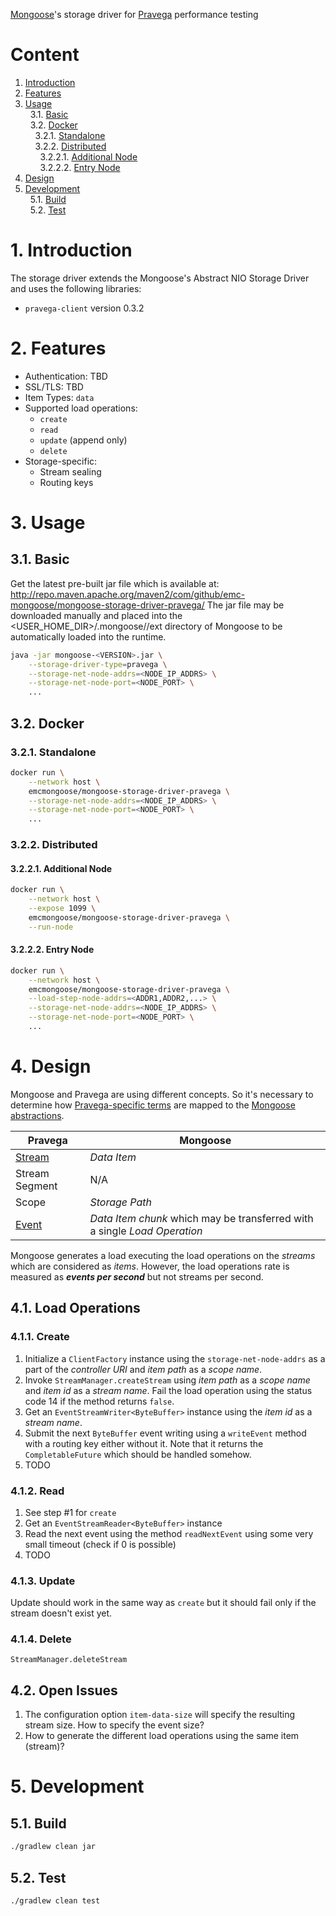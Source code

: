 [Mongoose](https://github.com/emc-mongoose/mongoose)'s storage driver for [Pravega](http://pravega.io) performance testing

# Content

1. [Introduction](#1-introduction)<br/>
2. [Features](#2-features)<br/>
3. [Usage](#3-usage)<br/>
&nbsp;&nbsp;3.1. [Basic](#31-basic)<br/>
&nbsp;&nbsp;3.2. [Docker](#32-docker)<br/>
&nbsp;&nbsp;&nbsp;&nbsp;3.2.1. [Standalone](#321-standalone)<br/>
&nbsp;&nbsp;&nbsp;&nbsp;3.2.2. [Distributed](#322-distributed)<br/>
&nbsp;&nbsp;&nbsp;&nbsp;&nbsp;&nbsp;3.2.2.1. [Additional Node](#3221-additional-node)<br/>
&nbsp;&nbsp;&nbsp;&nbsp;&nbsp;&nbsp;3.2.2.2. [Entry Node](#3222-entry-node)<br/>
4. [Design](#4-design)<br/>
5. [Development](#5-development)<br/>
&nbsp;&nbsp;5.1. [Build](#51-build)<br/>
&nbsp;&nbsp;5.2. [Test](#52-test)<br/>

# 1. Introduction

The storage driver extends the Mongoose's Abstract NIO Storage Driver and uses the following libraries:
* `pravega-client` version 0.3.2

# 2. Features

* Authentication: TBD
* SSL/TLS: TBD
* Item Types: `data`
* Supported load operations:
    * `create`
    * `read`
    * `update` (append only)
    * `delete`
* Storage-specific:
    * Stream sealing
    * Routing keys

# 3. Usage

## 3.1. Basic

Get the latest pre-built jar file which is available at:
http://repo.maven.apache.org/maven2/com/github/emc-mongoose/mongoose-storage-driver-pravega/
The jar file may be downloaded manually and placed into the <USER_HOME_DIR>/.mongoose/<VERSION>/ext directory of
Mongoose to be automatically loaded into the runtime.

```bash
java -jar mongoose-<VERSION>.jar \
    --storage-driver-type=pravega \
    --storage-net-node-addrs=<NODE_IP_ADDRS> \
    --storage-net-node-port=<NODE_PORT> \
    ...
```

## 3.2. Docker

### 3.2.1. Standalone

```bash
docker run \
    --network host \
    emcmongoose/mongoose-storage-driver-pravega \
    --storage-net-node-addrs=<NODE_IP_ADDRS> \
    --storage-net-node-port=<NODE_PORT> \
    ...
```

### 3.2.2. Distributed

#### 3.2.2.1. Additional Node

```bash
docker run \
    --network host \
    --expose 1099 \
    emcmongoose/mongoose-storage-driver-pravega \
    --run-node
```

#### 3.2.2.2. Entry Node

```bash
docker run \
    --network host \
    emcmongoose/mongoose-storage-driver-pravega \
    --load-step-node-addrs=<ADDR1,ADDR2,...> \
    --storage-net-node-addrs=<NODE_IP_ADDRS> \
    --storage-net-node-port=<NODE_PORT> \
    ...
```

# 4. Design

Mongoose and Pravega are using different concepts. So it's necessary to determine how
[Pravega-specific terms](http://pravega.io/docs/latest/terminology/) are mapped to the
[Mongoose abstractions]((https://github.com/emc-mongoose/mongoose/tree/master/doc/design/architecture#1-basic-terms)).

| Pravega | Mongoose |
|---------|----------|
| [Stream](http://pravega.io/docs/latest/pravega-concepts/#streams) | *Data Item* |
| Stream Segment | N/A |
| Scope | *Storage Path* |
| [Event](http://pravega.io/docs/latest/pravega-concepts/#events) | *Data Item chunk* which may be transferred with a single *Load Operation* |

Mongoose generates a load executing the load operations on the *streams* which are considered as *items*. However, the
load operations rate is measured as ***events per second*** but not streams per second.

## 4.1. Load Operations

### 4.1.1. Create

1. Initialize a `ClientFactory` instance using the `storage-net-node-addrs` as a part of the *controller URI* and
    *item path* as a *scope name*.
2. Invoke `StreamManager.createStream` using *item path* as a *scope name* and *item id* as a *stream name*. Fail the
    load operation using the status code 14 if the method returns `false`.
3. Get an `EventStreamWriter<ByteBuffer>` instance using the *item id* as a *stream name*.
4. Submit the next `ByteBuffer` event writing using a `writeEvent` method with a routing key either without it. Note
    that it returns the `CompletableFuture` which should be handled somehow.
5. TODO

### 4.1.2. Read

1. See step #1 for `create`
2. Get an `EventStreamReader<ByteBuffer>` instance
3. Read the next event using the method `readNextEvent` using some very small timeout (check if 0 is possible)
4. TODO

### 4.1.3. Update

Update should work in the same way as `create` but it should fail only if the stream doesn't exist yet.

### 4.1.4. Delete

`StreamManager.deleteStream`

## 4.2. Open Issues

1. The configuration option `item-data-size` will specify the resulting stream size. How to specify the event size?
2. How to generate the different load operations using the same item (stream)?

# 5. Development

## 5.1. Build

```bash
./gradlew clean jar
```

## 5.2. Test

```bash
./gradlew clean test
```
